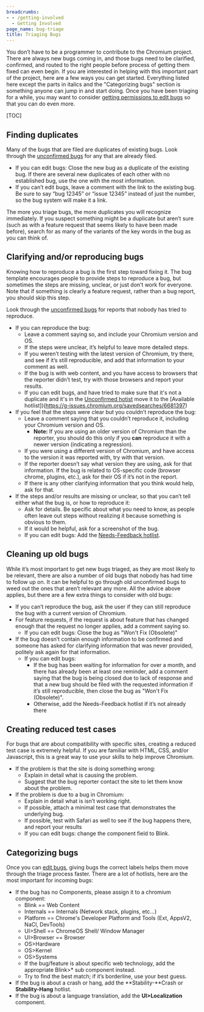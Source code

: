 ```yaml
---
breadcrumbs:
- - /getting-involved
  - Getting Involved
page_name: bug-triage
title: Triaging Bugs
---
```


You don’t have to be a programmer to contribute to the Chromium project. There
are always new bugs coming in, and those bugs need to be clarified, confirmed,
and routed to the right people before process of getting them fixed can even
begin.
If you are interested in helping with this important part of the project, here
are a few ways you can get started. Everything listed here except the parts in
italics and the "Categorizing bugs" section is something anyone can jump in and
start doing. Once you have been triaging for a while, you may want to consider
[getting permissions to edit bugs](/getting-involved/get-bug-editing-privileges)
so that you can do even more.

[TOC]

## Finding duplicates

Many of the bugs that are filed are duplicates of existing bugs. Look through
the [unconfirmed bugs](https://issues.chromium.org/hotlists/5437934)
for any that are already filed.

*   If you can edit bugs: Close the new bug as a duplicate of the
            existing bug. If there are several new duplicates of each other with
            no established bug, use the one with the most information.
*   If you can’t edit bugs, leave a comment with the link to the existing bug.
          Be sure to say “bug 12345” or “issue 12345” instead of just the number,
          so the bug system will make it a link.

The more you triage bugs, the more duplicates you will recognize immediately. If
you suspect something might be a duplicate but aren’t sure (such as with a
feature request that seems likely to have been made before), search for as many
of the variants of the key words in the bug as you can think of.

## Clarifying and/or reproducing bugs

Knowing how to reproduce a bug is the first step toward fixing it. The bug
template encourages people to provide steps to reproduce a bug, but sometimes
the steps are missing, unclear, or just don’t work for everyone. Note that if
something is clearly a feature request, rather than a bug report, you should
skip this step.

Look through the [unconfirmed bugs](https://issues.chromium.org/hotlists/5437934)
for reports that nobody has tried to reproduce.

*   If you can reproduce the bug:
    *   Leave a comment saying so, and include your Chromium version and
                OS.
    *   If the steps were unclear, it’s helpful to leave more detailed
                steps.
    *   If you weren’t testing with the latest version of Chromium, try
                there, and see if it’s still reproducible, and add that
                information to your comment as well.
    *   If the bug is with web content, and you have access to browsers
                that the reporter didn’t test, try with those browsers and
                report your results.
    *   If you can edit bugs, and have tried to make sure that it's not a duplicate
                and it's in the [Unconfirmed hotist](https://g-issues.chromium.org/savedsearches/6680973)
                move it to the [Available hotlist])(https://g-issues.chromium.org/savedsearches/6681397)
*   If you feel that the steps were clear but you couldn’t reproduce the
            bug:
    *   Leave a comment saying that you couldn’t reproduce it, including
                your Chromium version and OS.
        *   **Note:** If you are using an older version of Chromium than
                    the reporter, you should do this only if you **can**
                    reproduce it with a newer version (indicating a regression).
    *   If you were using a different version of Chromium, and have
                access to the version it was reported with, try with that
                version.
    *   If the reporter doesn’t say what version they are using, ask for
                that information. If the bug is related to OS-specific code
                (browser chrome, plugins, etc.), ask for their OS if it’s not in
                the report.
    *   If there is any other clarifying information that you think
                would help, ask for that.
*   If the steps and/or results are missing or unclear, so that you
            can’t tell either what the bug is, or how to reproduce it:
    *   Ask for details. Be specific about what you need to know, as
                people often leave out steps without realizing it because
                something is obvious to them.
    *   If it would be helpful, ask for a screenshot of the bug.
    *   If you can edit bugs: Add the [Needs-Feedback hotlist](https://g-issues.chromium.org/issues?q=hotlistid:5433459%20status:open).

## Cleaning up old bugs

While it’s most important to get new bugs triaged, as they are most likely to be
relevant, there are also a number of old bugs that nobody has had time to follow
up on. It can be helpful to go through old unconfirmed bugs to weed out the ones
that aren’t relevant any more. All the advice above applies, but there are a few
extra things to consider with old bugs:

*   If you can’t reproduce the bug, ask the user if they can still
            reproduce the bug with a current version of Chromium.
*   For feature requests, if the request is about feature that has
            changed enough that the request no longer applies, add a comment
            saying so.
    *   If you can edit bugs: Close the bug as "Won't Fix (Obsolete)"
*   If the bug doesn’t contain enough information to be confirmed and
            someone has asked for clarifying information that was never
            provided, politely ask again for that information.
    *   If you can edit bugs:
        *   If the bug has been waiting for information for over a
                    month, and there has already been at least one reminder, add
                    a comment saying that the bug is being closed due to lack of
                    response and that a new bug should be filed with the
                    requested information if it’s still reproducible, then close
                    the bug as "Won't Fix (Obsolete)".
        *   Otherwise, add the Needs-Feedback hotlist if it’s not already there

## Creating reduced test cases

For bugs that are about compatibility with specific sites, creating a reduced
test case is extremely helpful. If you are familiar with HTML, CSS, and/or
Javascript, this is a great way to use your skills to help improve Chromium.

*   If the problem is that the site is doing something wrong:
    *   Explain in detail what is causing the problem.
    *   Suggest that the bug reporter contact the site to let them know
                about the problem.
*   If the problem is due to a bug in Chromium:
    *   Explain in detail what is isn’t working right.
    *   If possible, attach a minimal test case that demonstrates the
                underlying bug.
    *   If possible, test with Safari as well to see if the bug happens
                there, and report your results
    *   If you can edit bugs: change the component field to Blink.

## Categorizing bugs

Once you can [edit bugs](/getting-involved/get-bug-editing-privileges), giving
bugs the correct labels helps them move through the triage process faster. There
are a lot of hotlists, here are the most important for incoming bugs:

*   If the bug has no Components, please assign it to a chromium component:
    *   Blink == Web Content
    *   Internals == Internals (Network stack, plugins, etc...)
    *   Platform == Chrome's Developer Platform and Tools (Ext, AppsV2,
                NaCl, DevTools)
    *   UI&gt;Shell == ChromeOS Shell/ Window Manager
    *   UI&gt;Browser == Browser
    *   OS&gt;Hardware
    *   OS&gt;Kernel
    *   OS&gt;Systems
    *   If the bug/feature is about specific web technology, add the
                appropriate Blink&gt;\* sub component instead.
    *   Try to find the best match; if it’s borderline, use your best
                guess.
*   If the bug is about a crash or hang, add the **Stability-**Crash or
            **Stability-Hang** hotlist.
*   If the bug is about a language translation, add the
            **UI&gt;Localization** component.